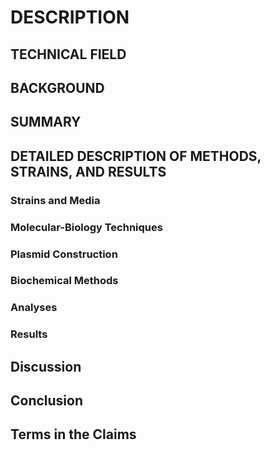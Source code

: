 # DESCRIPTION

## TECHNICAL FIELD

## BACKGROUND

## SUMMARY

## DETAILED DESCRIPTION OF METHODS, STRAINS, AND RESULTS

### Strains and Media

### Molecular-Biology Techniques

### Plasmid Construction

### Biochemical Methods

### Analyses

### Results

## Discussion

## Conclusion

## Terms in the Claims

